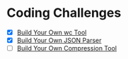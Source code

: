 # Coding Challenges
- [x] [Build Your Own wc Tool](https://codingchallenges.fyi/challenges/challenge-wc)
- [x] [Build Your Own JSON Parser](https://codingchallenges.fyi/challenges/challenge-json-parser)
- [ ] [Build Your Own Compression Tool](https://codingchallenges.fyi/challenges/challenge-huffman)